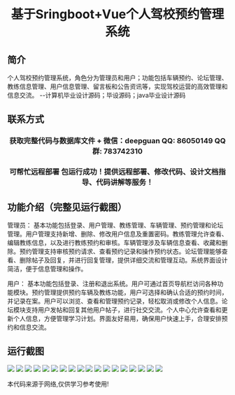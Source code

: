 <p><h1 align="center">基于Sringboot+Vue个人驾校预约管理系统</h1></p>

## 简介
个人驾校预约管理系统，角色分为管理员和用户；功能包括车辆预约、论坛管理、教练信息管理、用户信息管理、留言板和公告资讯等，实现驾校运营的高效管理和信息交流。    --计算机毕业设计源码；毕设源码；java毕业设计源码


## 联系方式
<p><h3 align="center">获取完整代码与数据库文件 + 微信：deepguan QQ: 86050149 QQ群: 783742310</h3></p>
<p><h3 align="center">可帮忙远程部署 包运行成功！提供远程部署、修改代码、设计文档指导、代码讲解等服务！</h3></p>

## 功能介绍（完整见运行截图）
管理员： 基本功能包括登录、用户管理、教练管理、车辆管理、预约管理和论坛管理。用户管理支持新增、删除、修改用户信息及重置密码。教练管理允许查看、编辑教练信息，以及进行教练预约和审核。车辆管理涉及车辆信息查看、收藏和删除。预约管理支持审核预约请求、查看预约记录和操作预约状态。论坛管理能够查看、删除帖子及回复，并进行回复管理，提供详细交流和管理互动。系统界面设计简洁，便于信息管理和操作。

用户： 基本功能包括登录、注册和退出系统。用户可通过首页导航栏访问各种功能模块。预约管理提供预约车辆及教练功能，用户可选择和确认合适的预约时间，并记录在案。用户可以浏览、查看和管理预约记录，轻松取消或修改个人信息。论坛模块支持用户发帖和回复其他用户帖子，进行社交交流。个人中心允许查看和更新个人信息，方便管理学习计划。界面友好易用，确保用户快速上手，合理安排预约和信息交流。


## 运行截图
![](https://bs-1329754181.cos.ap-shanghai.myqcloud.com/spring/PersonalDrivingSchoolAppointmentManagementSystem/img/001.jpg)
![](https://bs-1329754181.cos.ap-shanghai.myqcloud.com/spring/PersonalDrivingSchoolAppointmentManagementSystem/img/002.jpg)
![](https://bs-1329754181.cos.ap-shanghai.myqcloud.com/spring/PersonalDrivingSchoolAppointmentManagementSystem/img/003.jpg)
![](https://bs-1329754181.cos.ap-shanghai.myqcloud.com/spring/PersonalDrivingSchoolAppointmentManagementSystem/img/004.jpg)
![](https://bs-1329754181.cos.ap-shanghai.myqcloud.com/spring/PersonalDrivingSchoolAppointmentManagementSystem/img/005.jpg)
![](https://bs-1329754181.cos.ap-shanghai.myqcloud.com/spring/PersonalDrivingSchoolAppointmentManagementSystem/img/006.jpg)
![](https://bs-1329754181.cos.ap-shanghai.myqcloud.com/spring/PersonalDrivingSchoolAppointmentManagementSystem/img/007.jpg)
![](https://bs-1329754181.cos.ap-shanghai.myqcloud.com/spring/PersonalDrivingSchoolAppointmentManagementSystem/img/008.jpg)
![](https://bs-1329754181.cos.ap-shanghai.myqcloud.com/spring/PersonalDrivingSchoolAppointmentManagementSystem/img/009.jpg)
![](https://bs-1329754181.cos.ap-shanghai.myqcloud.com/spring/PersonalDrivingSchoolAppointmentManagementSystem/img/010.jpg)
![](https://bs-1329754181.cos.ap-shanghai.myqcloud.com/spring/PersonalDrivingSchoolAppointmentManagementSystem/img/011.jpg)
![](https://bs-1329754181.cos.ap-shanghai.myqcloud.com/spring/PersonalDrivingSchoolAppointmentManagementSystem/img/012.jpg)
![](https://bs-1329754181.cos.ap-shanghai.myqcloud.com/spring/PersonalDrivingSchoolAppointmentManagementSystem/img/013.jpg)
![](https://bs-1329754181.cos.ap-shanghai.myqcloud.com/spring/PersonalDrivingSchoolAppointmentManagementSystem/img/014.jpg)
![](https://bs-1329754181.cos.ap-shanghai.myqcloud.com/spring/PersonalDrivingSchoolAppointmentManagementSystem/img/015.jpg)
![](https://bs-1329754181.cos.ap-shanghai.myqcloud.com/spring/PersonalDrivingSchoolAppointmentManagementSystem/img/016.jpg)
![](https://bs-1329754181.cos.ap-shanghai.myqcloud.com/spring/PersonalDrivingSchoolAppointmentManagementSystem/img/017.jpg)
![](https://bs-1329754181.cos.ap-shanghai.myqcloud.com/spring/PersonalDrivingSchoolAppointmentManagementSystem/img/018.jpg)

<p>本代码来源于网络,仅供学习参考使用!</p>
